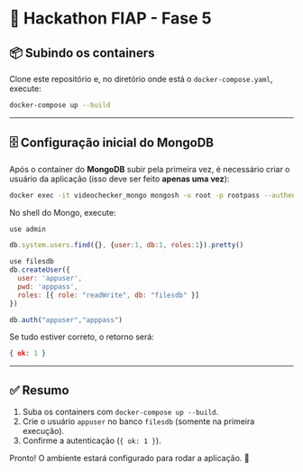 # 🚀 Hackathon FIAP - Fase 5

## 📦 Subindo os containers

Clone este repositório e, no diretório onde está o
`docker-compose.yaml`, execute:

``` bash
docker-compose up --build
```

------------------------------------------------------------------------

## 🗄️ Configuração inicial do MongoDB

Após o container do **MongoDB** subir pela primeira vez, é necessário
criar o usuário da aplicação (isso deve ser feito **apenas uma vez**):

``` bash
docker exec -it videochecker_mongo mongosh -u root -p rootpass --authenticationDatabase admin
```

No shell do Mongo, execute:

``` javascript
use admin

db.system.users.find({}, {user:1, db:1, roles:1}).pretty()

use filesdb
db.createUser({
  user: 'appuser',
  pwd: 'apppass',
  roles: [{ role: "readWrite", db: "filesdb" }]
})

db.auth("appuser","apppass")
```

Se tudo estiver correto, o retorno será:

``` json
{ ok: 1 }
```

------------------------------------------------------------------------

## ✅ Resumo

1.  Suba os containers com `docker-compose up --build`.
2.  Crie o usuário `appuser` no banco `filesdb` (somente na primeira
    execução).
3.  Confirme a autenticação (`{ ok: 1 }`).

Pronto! O ambiente estará configurado para rodar a aplicação. 🎉
